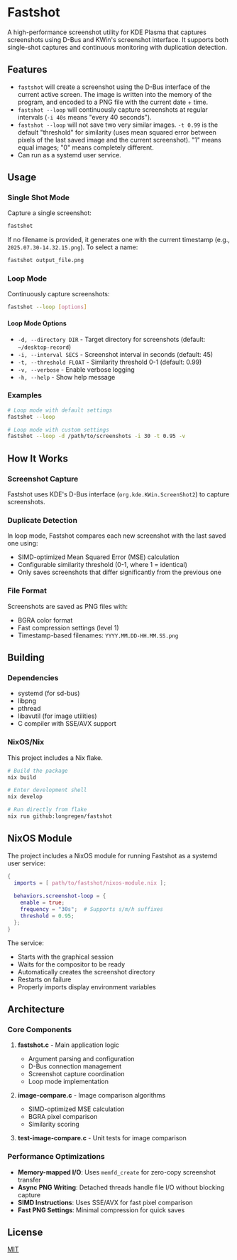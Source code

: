 # Fastshot

A high-performance screenshot utility for KDE Plasma that captures screenshots using D-Bus and KWin's screenshot interface. It supports both single-shot captures and continuous monitoring with duplication detection.

## Features

- `fastshot` will create a screenshot using the D-Bus interface of the current active screen. The image is written into the memory of the program, and encoded to a PNG file with the current date + time.
- `fastshot --loop` will continuously capture screenshots at regular intervals (`-i 40s` means "every 40 seconds").
- `fastshot --loop` will not save two very similar images. `-t 0.99` is the default "threshold" for similarity (uses mean squared error between pixels of the last saved image and the current screenshot). "1" means equal images; "0" means completely different.
- Can run as a systemd user service.

## Usage

### Single Shot Mode

Capture a single screenshot:
```bash
fastshot
```

If no filename is provided, it generates one with the current timestamp (e.g., `2025.07.30-14.32.15.png`). To select a name:

```bash
fastshot output_file.png
```

### Loop Mode

Continuously capture screenshots:
```bash
fastshot --loop [options]

```

#### Loop Mode Options
- `-d, --directory DIR` - Target directory for screenshots (default: `~/desktop-record`)
- `-i, --interval SECS` - Screenshot interval in seconds (default: 45)
- `-t, --threshold FLOAT` - Similarity threshold 0-1 (default: 0.99)
- `-v, --verbose` - Enable verbose logging
- `-h, --help` - Show help message

### Examples

```bash
# Loop mode with default settings
fastshot --loop

# Loop mode with custom settings
fastshot --loop -d /path/to/screenshots -i 30 -t 0.95 -v
```

## How It Works

### Screenshot Capture

Fastshot uses KDE's D-Bus interface (`org.kde.KWin.ScreenShot2`) to capture screenshots.

### Duplicate Detection

In loop mode, Fastshot compares each new screenshot with the last saved one using:
- SIMD-optimized Mean Squared Error (MSE) calculation
- Configurable similarity threshold (0-1, where 1 = identical)
- Only saves screenshots that differ significantly from the previous one

### File Format

Screenshots are saved as PNG files with:
- BGRA color format
- Fast compression settings (level 1)
- Timestamp-based filenames: `YYYY.MM.DD-HH.MM.SS.png`

## Building

### Dependencies
- systemd (for sd-bus)
- libpng
- pthread
- libavutil (for image utilities)
- C compiler with SSE/AVX support

### NixOS/Nix
This project includes a Nix flake.

```bash
# Build the package
nix build

# Enter development shell
nix develop

# Run directly from flake
nix run github:longregen/fastshot
```

## NixOS Module

The project includes a NixOS module for running Fastshot as a systemd user service:

```nix
{
  imports = [ path/to/fastshot/nixos-module.nix ];
  
  behaviors.screenshot-loop = {
    enable = true;
    frequency = "30s";  # Supports s/m/h suffixes
    threshold = 0.95;
  };
}
```

The service:
- Starts with the graphical session
- Waits for the compositor to be ready
- Automatically creates the screenshot directory
- Restarts on failure
- Properly imports display environment variables

## Architecture

### Core Components

1. **fastshot.c** - Main application logic
   - Argument parsing and configuration
   - D-Bus connection management
   - Screenshot capture coordination
   - Loop mode implementation

2. **image-compare.c** - Image comparison algorithms
   - SIMD-optimized MSE calculation
   - BGRA pixel comparison
   - Similarity scoring

3. **test-image-compare.c** - Unit tests for image comparison

### Performance Optimizations

- **Memory-mapped I/O**: Uses `memfd_create` for zero-copy screenshot transfer
- **Async PNG Writing**: Detached threads handle file I/O without blocking capture
- **SIMD Instructions**: Uses SSE/AVX for fast pixel comparison
- **Fast PNG Settings**: Minimal compression for quick saves

## License

[MIT](https://mit-license.org/)
